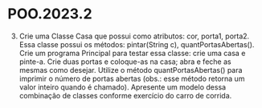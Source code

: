 # POO.2023.2
3. Crie uma Classe Casa que possui como atributos: cor, porta1, porta2. Essa
classe possui os métodos: pintar(String c), quantPortasAbertas(). Crie um programa Principal para testar essa classe: crie uma casa e pinte-a. Crie duas portas e coloque-as na casa; abra e feche as mesmas como desejar. Utilize o
método quantPortasAbertas() para imprimir o número de portas abertas (obs.: esse método retorna um valor inteiro quando é chamado). Apresente um modelo dessa combinação de classes conforme exercício do carro de corrida.
